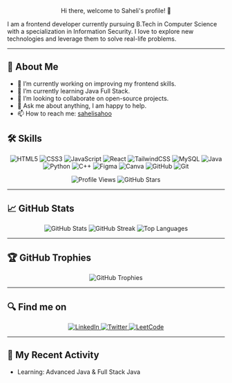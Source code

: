 <p align="center">Hi there, welcome to Saheli's profile! 👋 </p>

<!--
**crapbagaah/crapbagaah** is a ✨ _special_ ✨ repository because its `README.md` (this file) appears on your GitHub profile. -->

I am a frontend developer currently pursuing B.Tech in Computer Science with a specialization in Information Security. I love to explore new technologies and leverage them to solve real-life problems.

---

## 🚀 About Me

- 🔭 I’m currently working on improving my frontend skills.
- 🌱 I’m currently learning Java Full Stack.
- 🚀 I’m looking to collaborate on open-source projects.
- 💬 Ask me about anything, I am happy to help.
- 📫 How to reach me: [sahelisahoo](mailto:sahelisahoo1809@gmail.com)

[](https://user-images.githubusercontent.com/85225156/171937799-8fc9e255-9889-4642-9c92-6df85fb86e82.gif)

## 🛠️ Skills

<p align="center">
  <img src="https://img.shields.io/badge/html5-%23E34F26.svg?style=for-the-badge&logo=html5&logoColor=white" alt="HTML5"/>
  <img src="https://img.shields.io/badge/css3-%231572B6.svg?style=for-the-badge&logo=css3&logoColor=white" alt="CSS3"/>
  <img src="https://img.shields.io/badge/javascript-%23323330.svg?style=for-the-badge&logo=javascript&logoColor=%23F7DF1E" alt="JavaScript"/>
  <img src="https://img.shields.io/badge/react-%2320232a.svg?style=for-the-badge&logo=react&logoColor=%2361DAFB" alt="React"/>
  <img src="https://img.shields.io/badge/tailwindcss-%2338B2AC.svg?style=for-the-badge&logo=tailwind-css&logoColor=white" alt="TailwindCSS"/>
  <img src="https://img.shields.io/badge/mysql-%2300f.svg?style=for-the-badge&logo=mysql&logoColor=white" alt="MySQL"/>
  <img src="https://img.shields.io/badge/java-%23ED8B00.svg?style=for-the-badge&logo=java&logoColor=white" alt="Java"/>
  <img src="https://img.shields.io/badge/python-%233776AB.svg?style=for-the-badge&logo=python&logoColor=white" alt="Python"/>
  <img src="https://img.shields.io/badge/c++-%2300599C.svg?style=for-the-badge&logo=c%2B%2B&logoColor=white" alt="C++"/>
  <img src="https://img.shields.io/badge/figma-%23F24E1E.svg?style=for-the-badge&logo=figma&logoColor=white" alt="Figma"/>
  <img src="https://img.shields.io/badge/canva-%2300C4CC.svg?style=for-the-badge&logo=canva&logoColor=white" alt="Canva"/>
  <img src="https://img.shields.io/badge/github-%23121011.svg?style=for-the-badge&logo=github&logoColor=white" alt="GitHub"/>
  <img src="https://img.shields.io/badge/git-%23F05033.svg?style=for-the-badge&logo=git&logoColor=white" alt="Git"/>
</p>


<p align="center">
  <img src="https://komarev.com/ghpvc/?username=crapbagaah&style=flat-square&color=blue" alt="Profile Views" /> 
  <img src="https://img.shields.io/github/stars/crapbagaah?style=flat-square&color=blue" alt="GitHub Stars" />
</p>

---

## 📈 GitHub Stats

<p align="center">
  <img src="https://github-readme-stats.vercel.app/api?username=crapbagaah&show_icons=true&theme=radical" alt="GitHub Stats" />
  <img src="https://github-readme-streak-stats.herokuapp.com/?user=crapbagaah&theme=radical" alt="GitHub Streak" />
  <img src="https://github-readme-stats.vercel.app/api/top-langs/?username=crapbagaah&layout=compact&theme=radical" alt="Top Languages" />
</p>

---

## 🏆 GitHub Trophies

<p align="center">
  <img src="https://github-profile-trophy.vercel.app/?username=crapbagaah&theme=radical" alt="GitHub Trophies" />
</p>

---

## 🔍 Find me on

<p align="center">
  <a href="https://www.linkedin.com/in/sahelisahoo">
    <img src="https://img.shields.io/badge/LinkedIn-%230A66C2.svg?style=for-the-badge&logo=linkedin&logoColor=white" alt="LinkedIn"/>
  </a>
  <a href="https://twitter.com/crapbagaah">
    <img src="https://img.shields.io/badge/Twitter-%231DA1F2.svg?style=for-the-badge&logo=twitter&logoColor=white" alt="Twitter"/>
  </a>
  <a href="https://leetcode.com/sahsah">
    <img src="https://img.shields.io/badge/LeetCode-%23FFA116.svg?style=for-the-badge&logo=leetcode&logoColor=white" alt="LeetCode"/>
  </a>
</p>


---

## 📅 My Recent Activity

- Learning: Advanced Java & Full Stack Java

